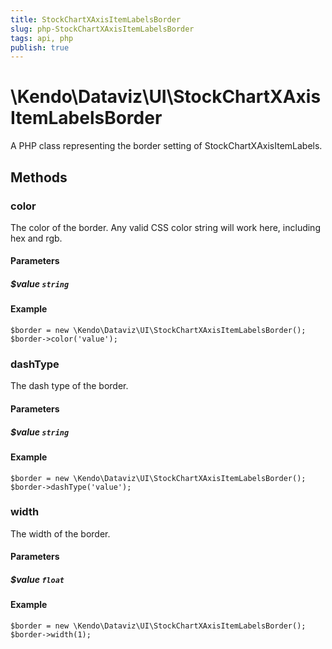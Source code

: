 ```yaml
---
title: StockChartXAxisItemLabelsBorder
slug: php-StockChartXAxisItemLabelsBorder
tags: api, php
publish: true
---
```


# \Kendo\Dataviz\UI\StockChartXAxisItemLabelsBorder

A PHP class representing the border setting of StockChartXAxisItemLabels.


## Methods

### color
The color of the border. Any valid CSS color string will work here, including
hex and rgb.
#### Parameters

##### $value `string`



#### Example 
    $border = new \Kendo\Dataviz\UI\StockChartXAxisItemLabelsBorder();
    $border->color('value');

### dashType
The dash type of the border.
#### Parameters

##### $value `string`



#### Example 
    $border = new \Kendo\Dataviz\UI\StockChartXAxisItemLabelsBorder();
    $border->dashType('value');

### width
The width of the border.
#### Parameters

##### $value `float`



#### Example 
    $border = new \Kendo\Dataviz\UI\StockChartXAxisItemLabelsBorder();
    $border->width(1);

